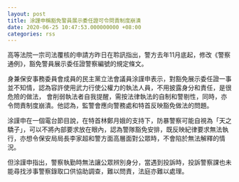 ```yaml
---
layout: post
title: 涂謹申稱豁免警員展示委任證可令問責制度崩潰
date: 2020-06-25 10:47:53.000000000 +08:00
categories: rss
---
```


高等法院一宗司法覆核的申請方昨日在聆訊指出，警方去年11月底起，修改《警察通例》，豁免警員展示委任證警察編號的規定條文。

身兼保安事務委員會成員的民主黨立法會議員涂謹申表示，對豁免展示委任證一事並不知情，認為容許使用武力行使公權力的執法人員，不用披露身分和責任，是很危險的做法， 會削弱執法者自我提醒，需按法律執法的自制和警剔性，同時，亦令問責制度崩潰。他認為，監警會應向警務處和特首反映豁免做法的問題。

涂謹申在一個電台節目說，在特首林鄭月娥的支持下，防暴警察可能自視為「天之驕子」，可以不將內部要求放在眼內，認為警隊豁免安排，既反映紀律要求無法執行，亦想令保安局局長李家超和警方面高層面對公眾時，不會陷於無法解釋的情況。

但涂謹申指出，警察執勤時無法讓公眾辨別身分，當遇到投訴時，投訴警察課也未能尋找涉事警察錄取口供協助調查，難以問責，法庭亦難以處理。
